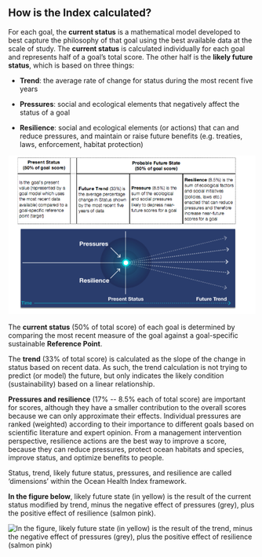 ## How is the Index calculated?

For each goal, the **current status** is a mathematical model developed to best capture the philosophy of that goal using the best available data at the scale of study. The **current status** is calculated individually for each goal and represents half of a goal’s total score.  The other half is the **likely future status**, which is based on three things:

* **Trend**: the average rate of change for status during the most recent five years

* **Pressures**: social and ecological elements that negatively affect the status of a goal

* **Resilience**: social and ecological elements (or actions) that can and reduce pressures, and maintain or raise future benefits (e.g. treaties, laws, enforcement, habitat protection)

![](./Figures/Trend_Pressure_Resilience.png) <!---edit this image--->

The **current status** (50% of total score) of each goal is determined by comparing the most recent measure of the goal against a goal-specific sustainable **Reference Point**.

The **trend** (33% of total score) is calculated as the slope of the change in status based on recent data. As such, the trend calculation is not trying to predict (or model) the future, but only indicates the likely condition (sustainability) based on a linear relationship.

**Pressures and resilience** (17% -- 8.5% each of total score) are important for scores, although they have a smaller contribution to the overall scores because we can only approximate their effects. Individual pressures are ranked (weighted) according to their importance to different goals based on scientific literature and expert opinion. From a management intervention perspective, resilience actions are the best way to improve a score, because they can reduce pressures, protect ocean habitats and species, improve status, and optimize benefits to people.

Status, trend, likely future status, pressures, and resilience are called ‘dimensions’ within the Ocean Health Index framework.

**In the figure below**, likely future state (in yellow) is the result of the current status modified by trend, minus the negative effect of pressures (grey), plus the positive effect of resilience (salmon pink).

![In the figure, likely future state (in yellow) is the result of the trend, minus the negative effect of pressures (grey), plus the positive effect of resilience (salmon pink)](https://docs.google.com/drawings/d/1GkLZnW8hQJf1KLX89LzViEBU4PkJ8kRqOERt_Fxtwu4/pub?w=864&h=384)
